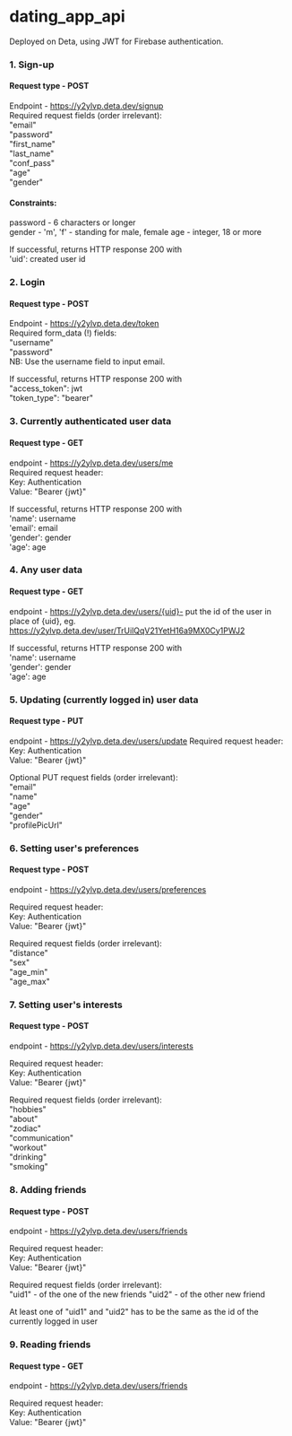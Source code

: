 # dating_app_api

Deployed on Deta, using JWT for Firebase authentication.

### 1. Sign-up 
#### Request type - POST
Endpoint - https://y2ylvp.deta.dev/signup  
Required request fields (order irrelevant):  
    "email"  
    "password"  
    "first_name"  
    "last_name"  
    "conf_pass"  
    "age"   
    "gender"   
    
#### Constraints:   
password - 6 characters or longer   
gender - 'm', 'f' - standing for male, female
age - integer, 18 or more

If successful, returns HTTP response 200 with  
'uid': created user id

### 2. Login
#### Request type - POST
Endpoint - https://y2ylvp.deta.dev/token  
Required form_data (!) fields:  
    "username"  
    "password"   
NB: Use the username field to input email. 

If successful, returns HTTP response 200 with  
"access_token": jwt   
"token_type": "bearer"
### 3. Currently authenticated user data 
#### Request type - GET
endpoint - https://y2ylvp.deta.dev/users/me   
Required request header:  
Key: Authentication  
Value: "Bearer {jwt}"

If successful, returns HTTP response 200 with   
'name': username   
'email': email   
'gender': gender   
'age': age   
### 4. Any user data
#### Request type - GET
endpoint - https://y2ylvp.deta.dev/users/{uid}- put the id of the user in place of {uid}, eg. https://y2ylvp.deta.dev/user/TrUilQqV21YetH16a9MX0Cy1PWJ2

If successful, returns HTTP response 200 with   
'name': username   
'gender': gender   
'age': age   
### 5. Updating (currently logged in) user data
#### Request type - PUT
endpoint - https://y2ylvp.deta.dev/users/update
Required request header:  
Key: Authentication  
Value: "Bearer {jwt}"

Optional PUT request fields (order irrelevant):  
    "email"  
    "name"  
    "age"   
    "gender"  
    "profilePicUrl"   

### 6. Setting user's preferences
#### Request type - POST
endpoint - https://y2ylvp.deta.dev/users/preferences  

Required request header:  
Key: Authentication  
Value: "Bearer {jwt}"

Required request fields (order irrelevant):  
"distance"   
"sex"   
"age_min"   
"age_max"   

### 7. Setting user's interests
#### Request type - POST
endpoint - https://y2ylvp.deta.dev/users/interests  

Required request header:  
Key: Authentication  
Value: "Bearer {jwt}"

Required request fields (order irrelevant):  
"hobbies"   
"about"   
"zodiac"   
"communication"   
"workout"   
"drinking"   
"smoking"   


### 8. Adding friends
#### Request type - POST
endpoint - https://y2ylvp.deta.dev/users/friends  

Required request header:  
Key: Authentication  
Value: "Bearer {jwt}"

Required request fields (order irrelevant):  
"uid1" - of the one of the new friends
"uid2" - of the other new friend

At least one of "uid1" and "uid2" has to be the same as the id of the currently logged in user

### 9. Reading friends
#### Request type - GET
endpoint - https://y2ylvp.deta.dev/users/friends  

Required request header:  
Key: Authentication  
Value: "Bearer {jwt}"